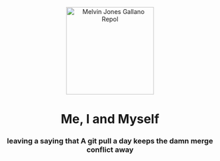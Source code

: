 <p align="center">
 <img width="200px" src="https://mrepol742.github.io/images/mrepol742.png" align="center" alt="Melvin Jones Gallano Repol" />
 <h1 align="center">Me, I and Myself</h1>
<h3 align="center">leaving a saying that A git pull a day keeps the damn merge conflict away</h3>
 </p>

